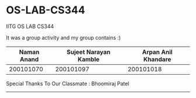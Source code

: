 # OS-LAB-CS344
IITG OS LAB CS344

It was a group activity and my group contains :)

| Naman Anand  | Sujeet Narayan Kamble | Arpan Anil Khandare |
| ------------- | ------------- | ------------- |
| 200101070  | 200101097  | 200101018  |

Special Thanks To Our Classmate : Bhoomiraj Patel
<br>
<hr>



